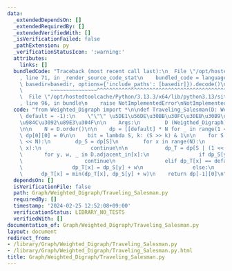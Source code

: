 ```yaml
---
data:
  _extendedDependsOn: []
  _extendedRequiredBy: []
  _extendedVerifiedWith: []
  _isVerificationFailed: false
  _pathExtension: py
  _verificationStatusIcon: ':warning:'
  attributes:
    links: []
  bundledCode: "Traceback (most recent call last):\n  File \"/opt/hostedtoolcache/Python/3.13.3/x64/lib/python3.13/site-packages/onlinejudge_verify/documentation/build.py\"\
    , line 71, in _render_source_code_stat\n    bundled_code = language.bundle(stat.path,\
    \ basedir=basedir, options={'include_paths': [basedir]}).decode()\n          \
    \         ~~~~~~~~~~~~~~~^^^^^^^^^^^^^^^^^^^^^^^^^^^^^^^^^^^^^^^^^^^^^^^^^^^^^^^^^^^^^^^^^^\n\
    \  File \"/opt/hostedtoolcache/Python/3.13.3/x64/lib/python3.13/site-packages/onlinejudge_verify/languages/python.py\"\
    , line 96, in bundle\n    raise NotImplementedError\nNotImplementedError\n"
  code: "from Weighted_Digraph import *\n\ndef Traveling_Salesman(D: Weigthed_Digraph,\
    \ default = -1):\n    \"\"\" \u5DE1\u56DE\u30BB\u30FC\u30EB\u30B9\u30DE\u30F3\u554F\
    \u984C\u3092\u89E3\u304F\n\n    Args:\n        D (Weigthed_Digraph)\n    \"\"\"\
    \n\n    N = D.order()\n\n    dp = [[default] * N for _ in range(1 << N)]\n   \
    \ dp[0][0] = 0\n\n    bit = lambda S, k: (S >> k) & 1\n\n    for S in range(1\
    \ << N):\n        dp_S = dp[S]\n        for x in range(N):\n            if bit(S,\
    \ x):\n                continue\n\n            dp_T = dp[S | (1 << x)]\n     \
    \       for y, w, _ in D.adjacent_in[x]:\n                if dp_S[y] == default:\n\
    \                    continue\n                elif dp_T[x] == default:\n    \
    \                dp_T[x] = dp_S[y] + w\n                else:\n              \
    \      dp_T[x] = min(dp_T[x], dp_S[y] + w)\n    return dp[-1][0]\n"
  dependsOn: []
  isVerificationFile: false
  path: Graph/Weighted_Digraph/Traveling_Salesman.py
  requiredBy: []
  timestamp: '2024-02-25 12:52:08+09:00'
  verificationStatus: LIBRARY_NO_TESTS
  verifiedWith: []
documentation_of: Graph/Weighted_Digraph/Traveling_Salesman.py
layout: document
redirect_from:
- /library/Graph/Weighted_Digraph/Traveling_Salesman.py
- /library/Graph/Weighted_Digraph/Traveling_Salesman.py.html
title: Graph/Weighted_Digraph/Traveling_Salesman.py
---
```

